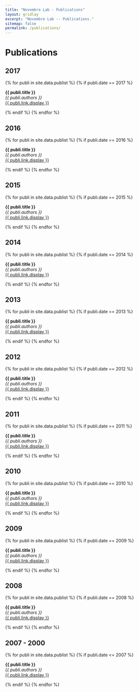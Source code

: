 ```yaml
---
title: "Novembre Lab - Publications"
layout: gridlay
excerpt: "Novembre Lab -- Publications."
sitemap: false
permalink: /publications/
---
```


# Publications

## 2017

{% for publi in site.data.publist %}
 {% if publi.date == 2017 %}

  <b>{{ publi.title }}</b> <br/>
  <em>{{ publi.authors }} </em> <br/> <a href="{{ publi.link.url }}">{{ publi.link.display }}</a>

 {% endif %}
{% endfor %}

## 2016

{% for publi in site.data.publist %}
 {% if publi.date == 2016 %}

  <b>{{ publi.title }}</b> <br/>
  <em>{{ publi.authors }} </em> <br/> <a href="{{ publi.link.url }}">{{ publi.link.display }}</a>

 {% endif %}
{% endfor %}

## 2015

{% for publi in site.data.publist %}
 {% if publi.date == 2015 %}

  <b>{{ publi.title }}</b> <br/>
  <em>{{ publi.authors }} </em> <br/> <a href="{{ publi.link.url }}">{{ publi.link.display }}</a>

 {% endif %}
{% endfor %}

## 2014

{% for publi in site.data.publist %}
 {% if publi.date == 2014 %}

  <b>{{ publi.title }}</b> <br/>
  <em>{{ publi.authors }} </em> <br/> <a href="{{ publi.link.url }}">{{ publi.link.display }}</a>

 {% endif %}
{% endfor %}

## 2013

{% for publi in site.data.publist %}
 {% if publi.date == 2013 %}

  <b>{{ publi.title }}</b> <br/>
  <em>{{ publi.authors }} </em> <br/> <a href="{{ publi.link.url }}">{{ publi.link.display }}</a>

 {% endif %}
{% endfor %}

## 2012

{% for publi in site.data.publist %}
 {% if publi.date == 2012 %}

  <b>{{ publi.title }}</b> <br/>
  <em>{{ publi.authors }} </em> <br/> <a href="{{ publi.link.url }}">{{ publi.link.display }}</a>

 {% endif %}
{% endfor %}

## 2011

{% for publi in site.data.publist %}
 {% if publi.date == 2011 %}

  <b>{{ publi.title }}</b> <br/>
  <em>{{ publi.authors }} </em> <br/> <a href="{{ publi.link.url }}">{{ publi.link.display }}</a>

 {% endif %}
{% endfor %}

## 2010

{% for publi in site.data.publist %}
 {% if publi.date == 2010 %}

  <b>{{ publi.title }}</b> <br/>
  <em>{{ publi.authors }} </em> <br/> <a href="{{ publi.link.url }}">{{ publi.link.display }}</a>

 {% endif %}
{% endfor %}

## 2009

{% for publi in site.data.publist %}
 {% if publi.date == 2009 %}

  <b>{{ publi.title }}</b> <br/>
  <em>{{ publi.authors }} </em> <br/> <a href="{{ publi.link.url }}">{{ publi.link.display }}</a>

 {% endif %}
{% endfor %}

## 2008

{% for publi in site.data.publist %}
 {% if publi.date == 2008 %}

  <b>{{ publi.title }}</b> <br/>
  <em>{{ publi.authors }} </em> <br/> <a href="{{ publi.link.url }}">{{ publi.link.display }}</a>

 {% endif %}
{% endfor %}


## 2007 - 2000

{% for publi in site.data.publist %}
 {% if publi.date <= 2007 %}

  <b>{{ publi.title }}</b> <br/>
  <em>{{ publi.authors }} </em> <br/> <a href="{{ publi.link.url }}">{{ publi.link.display }}</a>

 {% endif %}
{% endfor %}
